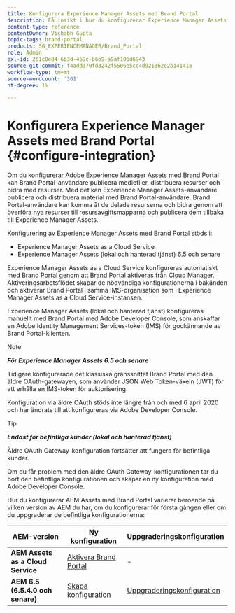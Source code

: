 ```yaml
---
title: Konfigurera Experience Manager Assets med Brand Portal
description: Få insikt i hur du konfigurerar Experience Manager Assets med Brand Portal.
content-type: reference
contentOwner: Vishabh Gupta
topic-tags: brand-portal
products: SG_EXPERIENCEMANAGER/Brand_Portal
role: Admin
exl-id: 261c0e84-6b3d-459c-b6b9-a9af106d6943
source-git-commit: f4add370fd3242f5506e5cc4d921362e2b14141a
workflow-type: tm+mt
source-wordcount: '361'
ht-degree: 1%

---
```


# Konfigurera Experience Manager Assets med Brand Portal {#configure-integration}

Om du konfigurerar Adobe Experience Manager Assets med Brand Portal kan Brand Portal-användare publicera mediefiler, distribuera resurser och bidra med resurser. Med det kan Experience Manager Assets-användare publicera och distribuera material med Brand Portal-användare. Brand Portal-användare kan komma åt de delade resurserna och bidra genom att överföra nya resurser till resursavgiftsmapparna och publicera dem tillbaka till Experience Manager Assets.

Konfigurering av Experience Manager Assets med Brand Portal stöds i:

* Experience Manager Assets as a Cloud Service
* Experience Manager Assets (lokal och hanterad tjänst) 6.5 och senare

Experience Manager Assets as a Cloud Service konfigureras automatiskt med Brand Portal genom att Brand Portal aktiveras från Cloud Manager. Aktiveringsarbetsflödet skapar de nödvändiga konfigurationerna i bakänden och aktiverar Brand Portal i samma IMS-organisation som i Experience Manager Assets as a Cloud Service-instansen.

Experience Manager Assets (lokal och hanterad tjänst) konfigureras manuellt med Brand Portal med Adobe Developer Console, som anskaffar en Adobe Identity Management Services-token (IMS) för godkännande av Brand Portal-klienten.

>[!NOTE]
>
>***För Experience Manager Assets 6.5 och senare***
>
>Tidigare konfigurerade det klassiska gränssnittet Brand Portal med den äldre OAuth-gatewayen, som använder JSON Web Token-växeln (JWT) för att erhålla en IMS-token för auktorisering.
>
>Konfiguration via äldre OAuth stöds inte längre från och med 6 april 2020 och har ändrats till att konfigureras via Adobe Developer Console.


>[!TIP]
>
>***Endast för befintliga kunder (lokal och hanterad tjänst)***
>
>Äldre OAuth Gateway-konfiguration fortsätter att fungera för befintliga kunder.
>
>Om du får problem med den äldre OAuth Gateway-konfigurationen tar du bort den befintliga konfigurationen och skapar en ny konfiguration med Adobe Developer Console.

Hur du konfigurerar AEM Assets med Brand Portal varierar beroende på vilken version av AEM du har, om du konfigurerar för första gången eller om du uppgraderar de befintliga konfigurationerna:

| **AEM-version** | **Ny konfiguration** | **Uppgraderingskonfiguration** |
|---|---|---|
| **AEM Assets as a Cloud Service** | [Aktivera Brand Portal](https://experienceleague.adobe.com/sv/docs/experience-manager-cloud-service/content/assets/brand-portal/configure-aem-assets-with-brand-portal) | - |
| **AEM 6.5 (6.5.4.0 och senare)** | [Skapa konfiguration](https://experienceleague.adobe.com/sv/docs/experience-manager-65/content/assets/brandportal/configure-aem-assets-with-brand-portal) | [Uppgraderingskonfiguration](https://experienceleague.adobe.com/sv/docs/experience-manager-65/content/assets/brandportal/configure-aem-assets-with-brand-portal#upgrade-integration-65) |
